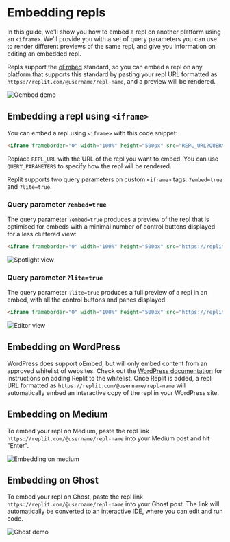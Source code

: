 # Embedding repls

In this guide, we'll show you how to embed a repl on another platform using an `<iframe>`. We'll provide you with a set of query parameters you can use to render different previews of the same repl, and give you information on editing an embedded repl.

Repls support the [oEmbed](https://oembed.com/) standard, so you can embed a repl on any platform that supports this standard by pasting your repl URL formatted as `https://replit.com/@username/repl-name`, and a preview will be rendered.

![Oembed demo](/images/repls/embed/oembed-demo.gif)

## Embedding a repl using `<iframe>`

You can embed a repl using `<iframe>` with this code snippet:

```html
<iframe frameborder="0" width="100%" height="500px" src="REPL_URL?QUERY_PARAMETERS"></iframe>
```

Replace `REPL_URL` with the URL of the repl you want to embed. You can use `QUERY_PARAMETERS` to specify how the repl will be rendered.

Replit supports two query parameters on custom `<iframe>` tags: `?embed=true` and `?lite=true`.

### Query parameter `?embed=true`

The query parameter `?embed=true` produces a preview of the repl that is optimised for embeds with a minimal number of control buttons displayed for a less cluttered view:

```html
<iframe frameborder="0" width="100%" height="500px" src="https://replit.com/@ritza/demo-embed?embed=true"></iframe>
```

![Spotlight view](/images/repls/embed/embed-true.png)


### Query parameter `?lite=true`

The query parameter `?lite=true` produces a full preview of a repl in an embed, with all the control buttons and panes displayed:

```html
<iframe frameborder="0" width="100%" height="500px" src="https://replit.com/@ritza/demo-embed?lite=true"></iframe>
```

![Editor view](/images/repls/embed/lite-true.png)


## Embedding on WordPress

WordPress does support oEmbed, but will only embed content from an approved whitelist of websites. Check out the [WordPress documentation](https://wordpress.org/support/article/embeds/#adding-support-for-an-oembed-enabled-site) for instructions on adding Replit to the whitelist. Once Replit is added, a repl URL formatted as `https://replit.com/@username/repl-name` will automatically embed an interactive copy of the repl in your WordPress site.

## Embedding on Medium

To embed your repl on Medium, paste the repl link `https://replit.com/@username/repl-name` into your Medium post and hit "Enter".

![Embedding on medium](/images/repls/embed/medium-embed.gif)

## Embedding on Ghost

To embed your repl on Ghost, paste the repl link `https://replit.com/@username/repl-name` into your Ghost post. The link will automatically be converted to an interactive IDE, where you can edit and run code.

![Ghost demo](/images/repls/embed/oembed-demo.gif)

